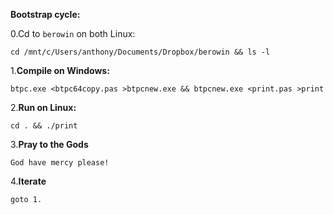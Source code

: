 **Bootstrap cycle:**


0.Cd to `berowin` on both Linux:

    cd /mnt/c/Users/anthony/Documents/Dropbox/berowin && ls -l
    
1.**Compile on Windows:**

    btpc.exe <btpc64copy.pas >btpcnew.exe && btpcnew.exe <print.pas >print
    
2.**Run on Linux:**
   
    cd . && ./print
    
3.**Pray to the Gods**

    God have mercy please!

4.**Iterate**

    goto 1.
